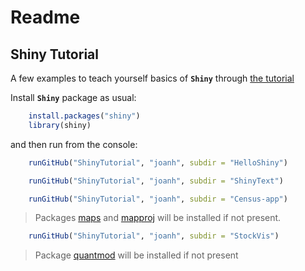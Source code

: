 # Readme

## Shiny Tutorial
A few examples to teach yourself basics of **`Shiny`** through [the tutorial](http://shiny.rstudio.com/tutorial/)

Install **`Shiny`** package as usual:

``` R
    install.packages("shiny")
    library(shiny)
```
and then run from the console:
``` R
    runGitHub("ShinyTutorial", "joanh", subdir = "HelloShiny")
```
``` R
    runGitHub("ShinyTutorial", "joanh", subdir = "ShinyText")
```
``` R
    runGitHub("ShinyTutorial", "joanh", subdir = "Census-app")
```
>Packages [maps](https://cran.r-project.org/web/packages/maps/index.html) and [mapproj](https://cran.r-project.org/web/packages/mapproj/index.html) will be installed if not present.

``` R
    runGitHub("ShinyTutorial", "joanh", subdir = "StockVis")
```
>Package [quantmod](https://cran.r-project.org/web/packages/quantmod/index.html) will be installed if not present